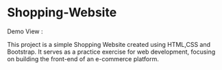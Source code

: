 # Shopping-Website
Demo View : 

This project is a simple Shopping Website created using HTML,CSS and Bootstrap. 
It serves as a practice exercise for web development, focusing on building the front-end of an e-commerce platform.
